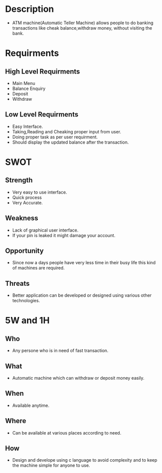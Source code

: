 # Description
 * ATM machine(Automatic Teller Machine) allows people to do banking transactions like cheak balance,withdraw money, without visiting the bank.

# Requirments
## High Level Requirments
 * Main Menu
 * Balance Enquiry
 * Deposit
 * Withdraw
    
## Low Level Requirments
  * Easy Interface.
  * Taking,Reading and Cheaking proper input from user.
  * Doing proper task as per user requirment.
  * Should display the updated balance after the transaction.

# SWOT
 ## Strength
  * Very easy to use interface.
  * Quick process
  * Very Accurate.

## Weakness
 * Lack of graphical user interface.
 * If your pin is leaked it might damage your account.

## Opportunity
 * Since now a days people have very less time in their busy life this kind of machines are required.

## Threats
 * Better application can be developed or designed using various other technologies.

# 5W and 1H
 ## Who
  * Any persone who is in need of fast transaction.

 ## What
  * Automatic machine which can withdraw or deposit money easily.

 ## When
  * Available anytime.

 ## Where 
  * Can be available at various places according to need.

 ## How
  * Design and develope using c language to avoid complexity and to keep the machine simple for anyone to use.
    